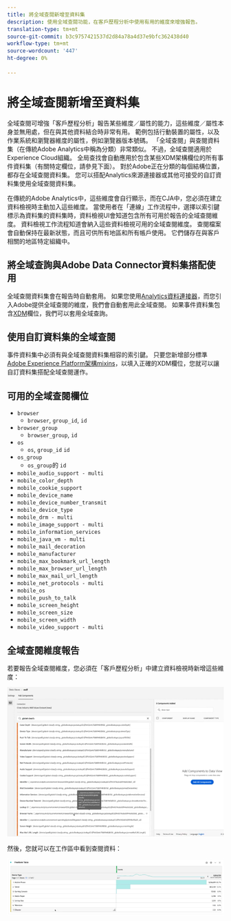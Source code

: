 ```yaml
---
title: 將全域查閱新增至資料集
description: 使用全域查閱功能，在客戶歷程分析中使用有用的維度來增強報告。
translation-type: tm+mt
source-git-commit: b3c9757421537d2d84a78a4d37e9bfc362438d40
workflow-type: tm+mt
source-wordcount: '447'
ht-degree: 0%

---
```



# 將全域查閱新增至資料集

全域查閱可增強「客戶歷程分析」報告某些維度／屬性的能力，這些維度／屬性本身並無用處，但在與其他資料結合時非常有用。 範例包括行動裝置的屬性，以及作業系統和瀏覽器維度的屬性，例如瀏覽器版本號碼。 「全域查閱」與查閱資料集（在傳統Adobe Analytics中稱為分類）非常類似。 不過，全域查閱適用於Experience Cloud組織。 全局查找會自動應用於包含某些XDM架構欄位的所有事件資料集（有關特定欄位，請參見下面）。
對於Adobe正在分類的每個結構位置，都存在全域查閱資料集。 您可以搭配Analytics來源連接器或其他可接受的自訂資料集使用全域查閱資料集。

在傳統的Adobe Analytics中，這些維度會自行顯示，而在CJA中，您必須在建立資料檢視時主動加入這些維度。 當使用者在「連線」工作流程中，選擇以索引鍵標示為資料集的資料集時，資料檢視UI會知道包含所有可用於報告的全域查閱維度。 資料檢視工作流程知道會納入這些資料檢視可用的全域查閱維度。 查閱檔案會自動保持在最新狀態，而且可供所有地區和所有帳戶使用。 它們儲存在與客戶相關的地區特定組織中。

## 將全域查詢與Adobe Data Connector資料集搭配使用

全域查閱資料集會在報告時自動套用。 如果您使用[Analytics資料連接器](https://experienceleague.adobe.com/docs/experience-platform/sources/connectors/adobe-applications/analytics.html?lang=en#connectors)，而您引入Adobe提供全域查閱的維度，我們會自動套用此全域查閱。 如果事件資料集包含[XDM](https://experienceleague.adobe.com/docs/experience-platform/xdm/home.html?lang=en)欄位，我們可以套用全域查詢。

## 使用自訂資料集的全域查閱

事件資料集中必須有與全域查閱資料集相容的索引鍵。 只要您新增部分標準[Adobe Experience Platform架構mixins](https://experienceleague.adobe.com/docs/experience-platform/xdm/mixins/event/environment-details.html?lang=en#mixins)，以填入正確的XDM欄位，您就可以讓自訂資料集搭配全域查閱運作。

## 可用的全域查閱欄位

* `browser`
   * `browser`, `group_id`, `id`
* `browser_group`
   * `browser_group`, `id`
* `os`
   * `os`,  `group_id`  `id`
* `os_group`
   * `os_group`的  `id`
* `mobile_audio_support - multi`
* `mobile_color_depth`
* `mobile_cookie_support`
* `mobile_device_name`
* `mobile_device_number_transmit`
* `mobile_device_type`
* `mobile_drm - multi`
* `mobile_image_support - multi`
* `mobile_information_services`
* `mobile_java_vm - multi`
* `mobile_mail_decoration`
* `mobile_manufacturer`
* `mobile_max_bookmark_url_length`
* `mobile_max_browser_url_length`
* `mobile_max_mail_url_length`
* `mobile_net_protocols - multi`
* `mobile_os`
* `mobile_push_to_talk`
* `mobile_screen_height`
* `mobile_screen_size`
* `mobile_screen_width`
* `mobile_video_support - multi`

## 全域查閱維度報告

若要報告全域查閱維度，您必須在「客戶歷程分析」中建立資料檢視時新增這些維度：

![](assets/global-lookup.png)

然後，您就可以在工作區中看到查閱資料：

![](assets/gl-reporting.png)

